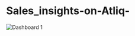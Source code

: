 # Sales_insights-on-Atliq-
![Dashboard 1](https://github.com/Neethu-b-NB/Sales_insights-on-Atliq-/assets/129390799/e18921e5-f057-44ec-a402-546297336ea1)
